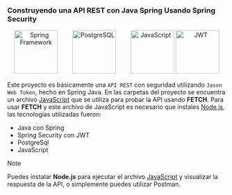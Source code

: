 ### Construyendo una API REST con Java Spring Usando Spring Security




<div style="text-align:center">
    <img src="https://upload.wikimedia.org/wikipedia/commons/4/44/Spring_Framework_Logo_2018.svg" alt="Spring Framework" width="100" height="100" style="margin-right: 30px">
    <img src="https://upload.wikimedia.org/wikipedia/commons/2/29/Postgresql_elephant.svg" alt="PostgreSQL" width="100" height="100" style="margin-right: 30px">
    <img src="https://user-images.githubusercontent.com/74254687/236692714-d73a9823-a6c2-44df-aa4d-8910ea5be2aa.png" alt="JavaScript" width="100" height="100">
 <img src="https://seeklogo.com/images/J/jwt-io-json-web-token-logo-40E02494CD-seeklogo.com.png" alt="JWT" width="100" height="100">
</div>






Este proyecto es básicamente una `API REST` con seguridad utilizando `Jason Web Token`, hecho en Spring Java. En las carpetas del proyecto se encuentra un archivo [JavaScript](https://github.com/Mr-Machine98/JWT-SPRING-JAVA-API-REST/blob/main/src/main/resources/templates/js/TestJsApiRest.js) que se utiliza para probar la API usando **FETCH**. Para usar **FETCH** y este archivo de JavaScript es necesario que instales [Node.js](https://nodejs.org/es), las tecnologías utilizadas fueron:



- Java con Spring
- Spring Security con JWT
- PostgreSql
- JavaScript








> [!NOTE]
>
>Puedes instalar **Node.js** para ejecutar el archivo [JavaScript](https://github.com/Mr-Machine98/JWT-SPRING-JAVA-API-REST/blob/main/src/main/resources/templates/js/TestJsApiRest.js) y visualizar la respuesta de la API, o simplemente puedes utilizar Postman.
 
